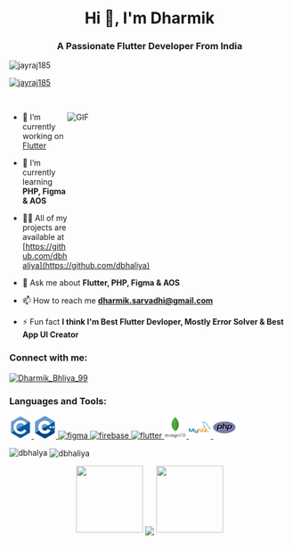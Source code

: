 <h1 align="center">Hi 👋, I'm Dharmik</h1>
<h3 align="center">A Passionate Flutter Developer From India</h3>

<p align="left"> <img src="https://komarev.com/ghpvc/?username=jayraj185&label=Profile%20views&color=0e75b6&style=flat" alt="jayraj185" /> </p>

<p align="left"> <a href="https://github.com/ryo-ma/github-profile-trophy"><img src="https://github-profile-trophy.vercel.app/?username=jayraj185" alt="jayraj185" /></a> </p>


<p align="left"> <a href="https://twitter.com/" target="blank"><img src="https://img.shields.io/twitter/follow/?logo=twitter&style=for-the-badge" alt="" /></a> </p>
<img align="right" height="250" width="400" alt="GIF" src="https://camo.githubusercontent.com/86a3b6db470f1a0429f7355c08d1edabf3d2c804/68747470733a2f2f6d69726f2e6d656469756d2e636f6d2f6d61782f313336302f312a495247486d69477361313673746564517649615a66772e676966"/>


- 🔭 I’m currently working on [Flutter](https://github.com/dbhaliya)

- 🌱 I’m currently learning **PHP, Figma & AOS**

- 👨‍💻 All of my projects are available at [https://github.com/dbhaliya](https://github.com/dbhaliya)

- 💬 Ask me about **Flutter, PHP, Figma & AOS**

- 📫 How to reach me **dharmik.sarvadhi@gmail.com**

- ⚡ Fun fact **I think I'm Best Flutter Devloper, Mostly Error Solver & Best App UI Creator**

<h3 align="left">Connect with me:</h3>
<p align="left">
<a href="https://instagram.com/dharmik_bhaliya_99" target="blank"><img align="center" src="https://raw.githubusercontent.com/rahuldkjain/github-profile-readme-generator/master/src/images/icons/Social/instagram.svg" alt="Dharmik_Bhliya_99" height="30" width="40" /></a>
</p>


<h3 align="left">Languages and Tools:</h3>
<p align="left"> <a href="https://www.cprogramming.com/" target="_blank" rel="noreferrer"> <img src="https://raw.githubusercontent.com/devicons/devicon/master/icons/c/c-original.svg" alt="c" width="40" height="40"/> </a> <a href="https://www.w3schools.com/cpp/" target="_blank" rel="noreferrer"> <img src="https://raw.githubusercontent.com/devicons/devicon/master/icons/cplusplus/cplusplus-original.svg" alt="cplusplus" width="40" height="40"/> </a> <a href="https://www.figma.com/" target="_blank" rel="noreferrer"> <img src="https://www.vectorlogo.zone/logos/figma/figma-icon.svg" alt="figma" width="40" height="40"/> </a> <a href="https://firebase.google.com/" target="_blank" rel="noreferrer"> <img src="https://www.vectorlogo.zone/logos/firebase/firebase-icon.svg" alt="firebase" width="40" height="40"/> </a> <a href="https://flutter.dev" target="_blank" rel="noreferrer"> <img src="https://www.vectorlogo.zone/logos/flutterio/flutterio-icon.svg" alt="flutter" width="40" height="40"/> </a> <a href="https://www.mongodb.com/" target="_blank" rel="noreferrer"> <img src="https://raw.githubusercontent.com/devicons/devicon/master/icons/mongodb/mongodb-original-wordmark.svg" alt="mongodb" width="40" height="40"/> </a> <a href="https://www.mysql.com/" target="_blank" rel="noreferrer"> <img src="https://raw.githubusercontent.com/devicons/devicon/master/icons/mysql/mysql-original-wordmark.svg" alt="mysql" width="40" height="40"/> </a> <a href="https://www.php.net" target="_blank" rel="noreferrer"> <img src="https://raw.githubusercontent.com/devicons/devicon/master/icons/php/php-original.svg" alt="php" width="40" height="40"/> </a> </p>

<p><img align="left" src="https://github-readme-stats.vercel.app/api/top-langs?username=dbhaliya&show_icons=true&locale=en&layout=compact" alt="dbhalya" /></p>

<p>&nbsp;<img align="center" src="https://github-readme-stats.vercel.app/api?username=dbhaliya&show_icons=true&locale=en" alt="dbhaliya" /></p>

<p align="center">
  <img height="120" width="120" src="https://user-images.githubusercontent.com/118955280/227423004-14a6d404-9de6-4dcf-8c51-3e031948c62d.jpg">
  <img align="center" src="https://github-readme-streak-stats.herokuapp.com/?user=dbhaliya&theme=dark&hide_border=true"/>
  <img height="120" width="120" src="https://user-images.githubusercontent.com/118955280/227423341-8cfa81db-1711-4198-bde7-91a1e02ff8e5.png">
</p>
